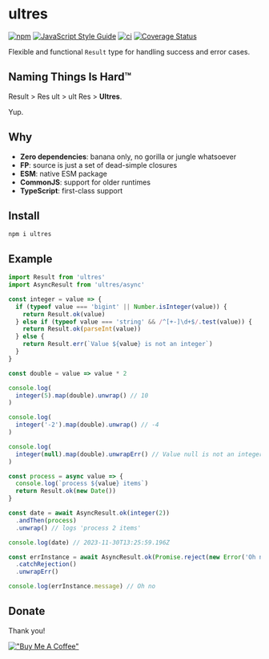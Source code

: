 # ultres

[![npm](https://img.shields.io/npm/v/ultres)](https://www.npmjs.com/package/ultres)
[![JavaScript Style Guide](https://img.shields.io/badge/code_style-standard-brightgreen.svg)](https://standardjs.com)
[![ci](https://github.com/greguz/ultres/actions/workflows/ci.yaml/badge.svg)](https://github.com/greguz/ultres/actions/workflows/ci.yaml)
[![Coverage Status](https://coveralls.io/repos/github/greguz/ultres/badge.svg?branch=master)](https://coveralls.io/github/greguz/ultres?branch=master)

Flexible and functional `Result` type for handling success and error cases.

## Naming Things Is Hard™

Result > Res ult > ult Res > **Ultres**.

Yup.

## Why

- **Zero dependencies**: banana only, no gorilla or jungle whatsoever
- **FP**: source is just a set of dead-simple closures
- **ESM**: native ESM package
- **CommonJS**: support for older runtimes
- **TypeScript**: first-class support

## Install

```
npm i ultres
```

## Example

```javascript
import Result from 'ultres'
import AsyncResult from 'ultres/async'

const integer = value => {
  if (typeof value === 'bigint' || Number.isInteger(value)) {
    return Result.ok(value)
  } else if (typeof value === 'string' && /^[+-]\d+$/.test(value)) {
    return Result.ok(parseInt(value))
  } else {
    return Result.err(`Value ${value} is not an integer`)
  }
}

const double = value => value * 2

console.log(
  integer(5).map(double).unwrap() // 10
)

console.log(
  integer('-2').map(double).unwrap() // -4
)

console.log(
  integer(null).map(double).unwrapErr() // Value null is not an integer
)

const process = async value => {
  console.log(`process ${value} items`)
  return Result.ok(new Date())
}

const date = await AsyncResult.ok(integer(2))
  .andThen(process)
  .unwrap() // logs 'process 2 items'

console.log(date) // 2023-11-30T13:25:59.196Z

const errInstance = await AsyncResult.ok(Promise.reject(new Error('Oh no')))
  .catchRejection()
  .unwrapErr()

console.log(errInstance.message) // Oh no
```

## Donate

Thank you!

[!["Buy Me A Coffee"](https://www.buymeacoffee.com/assets/img/custom_images/orange_img.png)](https://www.buymeacoffee.com/greguz)
